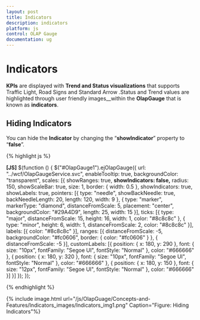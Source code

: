 ```yaml
---
layout: post
title: Indicators
description: indicators
platform: js
control: OLAP Gauge
documentation: ug
---
```


# Indicators

**KPIs** are displayed with **Trend and Status visualizations** that supports Traffic Light, Road Signs and Standard Arrow .Status and Trend values are highlighted through user friendly images__within the **OlapGauge** that is known as **indicators**.

## Hiding Indicators

You can hide the **Indicator** by changing the “**showIndicator**” property to “**false**”.



{% highlight js %}

**[JS]**
$(function () {
$("#OlapGauge1").ejOlapGauge({ url: "../wcf/OlapGaugeService.svc", enableTooltip: true,
        backgroundColor: "transparent", 
        scales: [{
            showRanges: true, **showIndicators: false,**
            radius: 150, showScaleBar: true, size: 1,
            border: {
                width: 0.5
            },
            showIndicators: true, showLabels: true,
            pointers: [{
                type: "needle",
                showBackNeedle: true,
                backNeedleLength: 20,
                length: 120,
                width: 9
            },
    {
        type: "marker",
        markerType: "diamond",
        distanceFromScale: 5,
        placement: "center",
        backgroundColor: "#29A4D9",
        length: 25,
        width: 15
    }],
            ticks: [{
                type: "major",
                distanceFromScale: 15,
                height: 16,
                width: 1, color: "#8c8c8c"
            },
            {
                type: "minor",
                height: 6,
                width: 1,
                distanceFromScale: 2,
                color: "#8c8c8c"
            }],
            labels: [{
                color: "#8c8c8c"
            }],
            ranges: [{
                distanceFromScale: -5,
                backgroundColor: "#fc0606",
                border: { color: "#fc0606" }
            }, {
                distanceFromScale: -5
            }],
            customLabels: [{
                position: { x: 180, y: 290 },
                font: { size: "10px", fontFamily: "Segoe UI", fontStyle: "Normal" }, color: "#666666"
            }, {
                position: { x: 180, y: 320 },
                font: { size: "10px", fontFamily: "Segoe UI", fontStyle: "Normal" }, color: "#666666"
            }, {
                position: { x: 180, y: 150 },
                font: { size: "12px", fontFamily: "Segoe UI", fontStyle: "Normal" }, color: "#666666"
            }]
        }]
    });
});


{% endhighlight %}







{% include image.html url="/js/OlapGuage/Concepts-and-Features/Indicators_images/Indicators_img1.png" Caption="Figure: Hiding Indicators"%}


